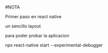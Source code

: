 #NOTA

Primer paso en react native

un sencillo layout 

para poder probar la aplicacion 

npx react-native start --experimental-debugger
